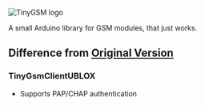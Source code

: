 ![TinyGSM logo](https://cdn.rawgit.com/vshymanskyy/TinyGSM/d18e93dc51fe988a0b175aac647185457ef640b5/extras/logo.svg)

A small Arduino library for GSM modules, that just works.

## Difference from [Original Version](https://github.com/vshymanskyy/TinyGSM)
### TinyGsmClientUBLOX
- Supports PAP/CHAP authentication
